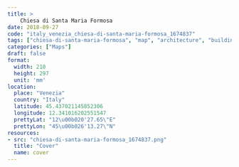 ```yaml
---
title: > 
    Chiesa di Santa Maria Formosa
date: 2018-09-27
code: "italy_venezia_chiesa-di-santa-maria-formosa_1674837"
tags: ["chiesa-di-santa-maria-formosa", "map", "architecture", "buildings", "Venezia", "Italy"]
categories: ["Maps"]
draft: false
format:
  width: 210
  height: 297
  unit: 'mm'
location:
  place: "Venezia"
  country: "Italy"
  latitude: 45.437021145852306
  longitude: 12.341016202551547
  prettyLat: "12\u00b020'27.65\"E"
  prettyLon: "45\u00b026'13.27\"N"
resources:
- src: "chiesa-di-santa-maria-formosa_1674837.png"
  title: "Cover"
  name: cover
---
```

